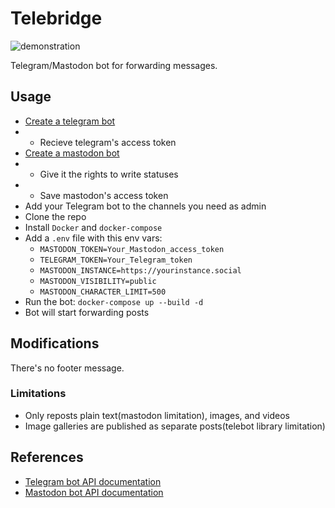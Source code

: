 # Telebridge

![demonstration](https://github.com/cyborg-ubyvtsya/telegram-mastodon-bridge/blob/main/img/demo.gif)

Telegram/Mastodon bot for forwarding messages.

## Usage

- [Create a telegram bot](https://core.telegram.org/bots#3-how-do-i-create-a-bot)
- - Recieve telegram's access token
- [Create a mastodon bot](https://tinysubversions.com/notes/mastodon-bot/)
- - Give it the rights to write statuses
- - Save mastodon's access token
- Add your Telegram bot to the channels you need as admin
- Clone the repo
- Install `Docker` and `docker-compose`
- Add a `.env` file with this env vars:
  - `MASTODON_TOKEN=Your_Mastodon_access_token`
  - `TELEGRAM_TOKEN=Your_Telegram_token`
  - `MASTODON_INSTANCE=https://yourinstance.social`
  - `MASTODON_VISIBILITY=public`
  - `MASTODON_CHARACTER_LIMIT=500`
- Run the bot: `docker-compose up --build -d`
- Bot will start forwarding posts


## Modifications

There's no footer message.

### Limitations

- Only reposts plain text(mastodon limitation), images, and videos
- Image galleries are published as separate posts(telebot library limitation)

## References

- [Telegram bot API documentation](https://pypi.org/project/pyTelegramBotAPI/)
- [Mastodon bot API documentation](https://mastodonpy.readthedocs.io/en/stable/)
